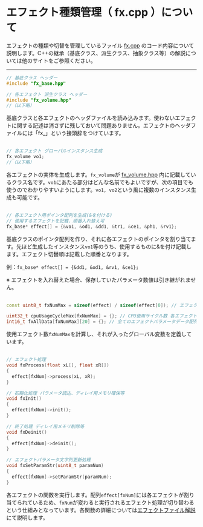 # エフェクト種類管理（ fx.cpp ）について

エフェクトの種類や切替を管理しているファイル [fx.cpp](https://github.com/kanengomibako/Sodium/blob/main/Src/example/fx.cpp) のコード内容について説明します。C++の継承（基底クラス、派生クラス、抽象クラス等）の解説については他のサイトをご参照ください。

---

```c++
// 基底クラス ヘッダー
#include "fx_base.hpp"

// 各エフェクト 派生クラス ヘッダー
#include "fx_volume.hpp"
//（以下略）
```
基底クラスと各エフェクトのヘッダファイルを読み込みます。使わないエフェクトに関する記述は消さずに残しておいて問題ありません。エフェクトのヘッダファイルには「fx_」という接頭辞をつけています。<br>
<br>
```c++
// 各エフェクト グローバルインスタンス生成
fx_volume vo1;
//（以下略）
```
各エフェクトの実体を生成します。`fx_volume`が [fx_volume.hpp](https://github.com/kanengomibako/Sodium/blob/main/Src/example/fx_volume.hpp) 内に記載しているクラス名です。`vo1`にあたる部分はどんな名前でもよいですが、次の項目でも使うのでわかりやすいようにします。`vo1, vo2`という風に複数のインスタンス生成も可能です。<br>
<br>
```c++
// 各エフェクト用ポインタ配列を生成(&を付ける)
// 使用するエフェクトを記載、順番入れ替え可
fx_base* effect[] = {&vo1, &od1, &dd1, &tr1, &ce1, &ph1, &rv1};
```
基底クラスのポインタ配列を作り、それに各エフェクトのポインタを割り当てます。先ほど生成したインスタンス`vo1`等のうち、使用するものに&を付け記載します。エフェクト切替順は記載した順番となります。

例：`fx_base* effect[] = {&dd1, &od1, &rv1, &ce1};`

※ エフェクトを入れ替えた場合、保存していたパラメータ数値は引き継がれません。<br>
<br>
```c++
const uint8_t fxNumMax = sizeof(effect) / sizeof(effect[0]); // エフェクト最大数を自動計算

uint32_t cpuUsageCycleMax[fxNumMax] = {}; // CPU使用サイクル数 各エフェクトごとに最大値を記録
int16_t fxAllData[fxNumMax][20] = {}; // 全てのエフェクトパラメータデータ配列
```
使用エフェクト数`fxNumMax`を計算し、それが入ったグローバル変数を定義しています。<br>
<br>
```c++
// エフェクト処理
void fxProcess(float xL[], float xR[])
{
  effect[fxNum]->process(xL, xR);
}

// 初期化処理 パラメータ読込、ディレイ用メモリ確保等
void fxInit()
{
  effect[fxNum]->init();
}

// 終了処理 ディレイ用メモリ削除等
void fxDeinit()
{
  effect[fxNum]->deinit();
}

// エフェクトパラメータ文字列更新処理
void fxSetParamStr(uint8_t paramNum)
{
  effect[fxNum]->setParamStr(paramNum);
}
```
各エフェクトの関数を実行します。配列`effect[fxNum]`には各エフェクトが割り当てられているため、`fxNum`が変わると実行されるエフェクト処理が切り替わるという仕組みとなっています。各関数の詳細については[エフェクトファイル解説](110_エフェクトファイル（fx_○○.hpp）について.md)にて説明します。